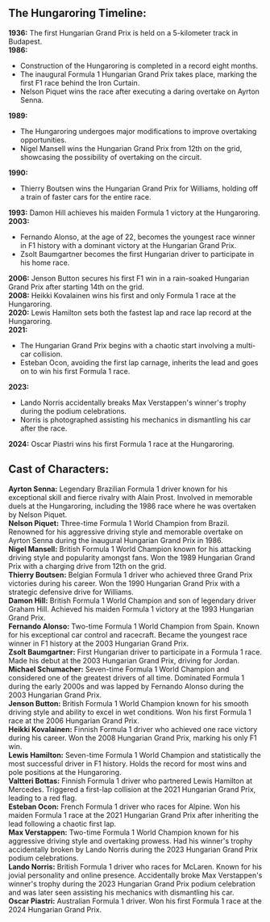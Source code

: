 ## **The Hungaroring Timeline:**

**1936:** The first Hungarian Grand Prix is held on a 5-kilometer track in Budapest.  
**1986:**

* Construction of the Hungaroring is completed in a record eight months.  
* The inaugural Formula 1 Hungarian Grand Prix takes place, marking the first F1 race behind the Iron Curtain.  
* Nelson Piquet wins the race after executing a daring overtake on Ayrton Senna.

**1989:**

* The Hungaroring undergoes major modifications to improve overtaking opportunities.  
* Nigel Mansell wins the Hungarian Grand Prix from 12th on the grid, showcasing the possibility of overtaking on the circuit.

**1990:**

* Thierry Boutsen wins the Hungarian Grand Prix for Williams, holding off a train of faster cars for the entire race.

**1993:** Damon Hill achieves his maiden Formula 1 victory at the Hungaroring.  
**2003:**

* Fernando Alonso, at the age of 22, becomes the youngest race winner in F1 history with a dominant victory at the Hungarian Grand Prix.  
* Zsolt Baumgartner becomes the first Hungarian driver to participate in his home race.

**2006:** Jenson Button secures his first F1 win in a rain-soaked Hungarian Grand Prix after starting 14th on the grid.  
**2008:** Heikki Kovalainen wins his first and only Formula 1 race at the Hungaroring.  
**2020:** Lewis Hamilton sets both the fastest lap and race lap record at the Hungaroring.  
**2021:**

* The Hungarian Grand Prix begins with a chaotic start involving a multi-car collision.  
* Esteban Ocon, avoiding the first lap carnage, inherits the lead and goes on to win his first Formula 1 race.

**2023:**

* Lando Norris accidentally breaks Max Verstappen's winner's trophy during the podium celebrations.  
* Norris is photographed assisting his mechanics in dismantling his car after the race.

**2024:** Oscar Piastri wins his first Formula 1 race at the Hungaroring.

## **Cast of Characters:**

**Ayrton Senna:** Legendary Brazilian Formula 1 driver known for his exceptional skill and fierce rivalry with Alain Prost. Involved in memorable duels at the Hungaroring, including the 1986 race where he was overtaken by Nelson Piquet.  
**Nelson Piquet:** Three-time Formula 1 World Champion from Brazil. Renowned for his aggressive driving style and memorable overtake on Ayrton Senna during the inaugural Hungarian Grand Prix in 1986\.  
**Nigel Mansell:** British Formula 1 World Champion known for his attacking driving style and popularity amongst fans. Won the 1989 Hungarian Grand Prix with a charging drive from 12th on the grid.  
**Thierry Boutsen:** Belgian Formula 1 driver who achieved three Grand Prix victories during his career. Won the 1990 Hungarian Grand Prix with a strategic defensive drive for Williams.  
**Damon Hill:** British Formula 1 World Champion and son of legendary driver Graham Hill. Achieved his maiden Formula 1 victory at the 1993 Hungarian Grand Prix.  
**Fernando Alonso:** Two-time Formula 1 World Champion from Spain. Known for his exceptional car control and racecraft. Became the youngest race winner in F1 history at the 2003 Hungarian Grand Prix.  
**Zsolt Baumgartner:** First Hungarian driver to participate in a Formula 1 race. Made his debut at the 2003 Hungarian Grand Prix, driving for Jordan.  
**Michael Schumacher:** Seven-time Formula 1 World Champion and considered one of the greatest drivers of all time. Dominated Formula 1 during the early 2000s and was lapped by Fernando Alonso during the 2003 Hungarian Grand Prix.  
**Jenson Button:** British Formula 1 World Champion known for his smooth driving style and ability to excel in wet conditions. Won his first Formula 1 race at the 2006 Hungarian Grand Prix.  
**Heikki Kovalainen:** Finnish Formula 1 driver who achieved one race victory during his career. Won the 2008 Hungarian Grand Prix, marking his only F1 win.  
**Lewis Hamilton:** Seven-time Formula 1 World Champion and statistically the most successful driver in F1 history. Holds the record for most wins and pole positions at the Hungaroring.  
**Valtteri Bottas:** Finnish Formula 1 driver who partnered Lewis Hamilton at Mercedes. Triggered a first-lap collision at the 2021 Hungarian Grand Prix, leading to a red flag.  
**Esteban Ocon:** French Formula 1 driver who races for Alpine. Won his maiden Formula 1 race at the 2021 Hungarian Grand Prix after inheriting the lead following a chaotic first lap.  
**Max Verstappen:** Two-time Formula 1 World Champion known for his aggressive driving style and overtaking prowess. Had his winner's trophy accidentally broken by Lando Norris during the 2023 Hungarian Grand Prix podium celebrations.  
**Lando Norris:** British Formula 1 driver who races for McLaren. Known for his jovial personality and online presence. Accidentally broke Max Verstappen's winner's trophy during the 2023 Hungarian Grand Prix podium celebration and was later seen assisting his mechanics with dismantling his car.  
**Oscar Piastri:** Australian Formula 1 driver. Won his first Formula 1 race at the 2024 Hungarian Grand Prix.  
